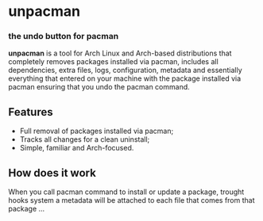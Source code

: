 # unpacman
### the undo button for pacman

**unpacman** is a tool for Arch Linux and Arch-based distributions that completely removes packages installed via pacman, includes all dependencies, extra files, logs, configuration, metadata and essentially everything that entered on your machine with the package installed via pacman ensuring that you undo the pacman command.

## Features
- Full removal of packages installed via pacman;
- Tracks all changes for a clean uninstall;
- Simple, familiar and Arch-focused.

## How does it work
When you call pacman command to install or update a package, trought hooks system a metadata will be attached to each file that comes from that package ...